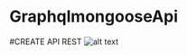 # GraphqlmongooseApi
#CREATE API REST
![alt text](https://user-images.githubusercontent.com/44013928/117523917-88291300-af80-11eb-972f-3c5edcfe3b51.png)
